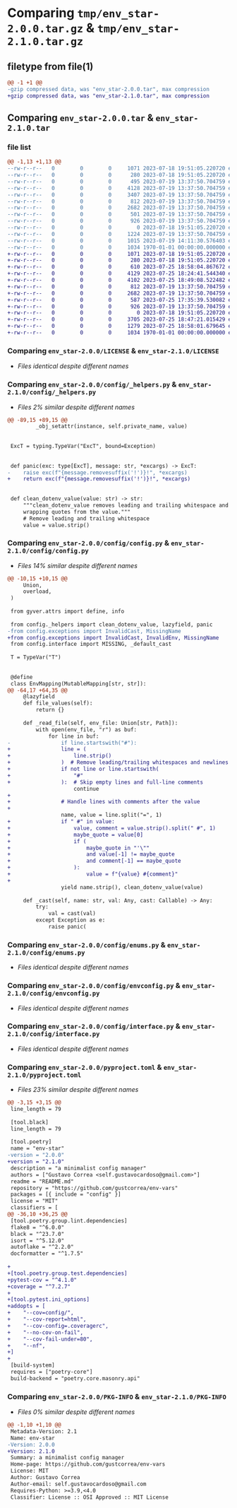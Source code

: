 # Comparing `tmp/env_star-2.0.0.tar.gz` & `tmp/env_star-2.1.0.tar.gz`

## filetype from file(1)

```diff
@@ -1 +1 @@
-gzip compressed data, was "env_star-2.0.0.tar", max compression
+gzip compressed data, was "env_star-2.1.0.tar", max compression
```

## Comparing `env_star-2.0.0.tar` & `env_star-2.1.0.tar`

### file list

```diff
@@ -1,13 +1,13 @@
--rw-r--r--   0        0        0     1071 2023-07-18 19:51:05.220720 env_star-2.0.0/LICENSE
--rw-r--r--   0        0        0      280 2023-07-18 19:51:05.220720 env_star-2.0.0/README.md
--rw-r--r--   0        0        0      495 2023-07-19 13:37:50.704759 env_star-2.0.0/config/__init__.py
--rw-r--r--   0        0        0     4128 2023-07-19 13:37:50.704759 env_star-2.0.0/config/_helpers.py
--rw-r--r--   0        0        0     3407 2023-07-19 13:37:50.704759 env_star-2.0.0/config/config.py
--rw-r--r--   0        0        0      812 2023-07-19 13:37:50.704759 env_star-2.0.0/config/enums.py
--rw-r--r--   0        0        0     2682 2023-07-19 13:37:50.704759 env_star-2.0.0/config/envconfig.py
--rw-r--r--   0        0        0      501 2023-07-19 13:37:50.704759 env_star-2.0.0/config/exceptions.py
--rw-r--r--   0        0        0      926 2023-07-19 13:37:50.704759 env_star-2.0.0/config/interface.py
--rw-r--r--   0        0        0        0 2023-07-18 19:51:05.220720 env_star-2.0.0/config/py.typed
--rw-r--r--   0        0        0     1224 2023-07-19 13:37:50.704759 env_star-2.0.0/config/utils.py
--rw-r--r--   0        0        0     1015 2023-07-19 14:11:30.576403 env_star-2.0.0/pyproject.toml
--rw-r--r--   0        0        0     1034 1970-01-01 00:00:00.000000 env_star-2.0.0/PKG-INFO
+-rw-r--r--   0        0        0     1071 2023-07-18 19:51:05.220720 env_star-2.1.0/LICENSE
+-rw-r--r--   0        0        0      280 2023-07-18 19:51:05.220720 env_star-2.1.0/README.md
+-rw-r--r--   0        0        0      610 2023-07-25 18:58:04.867672 env_star-2.1.0/config/__init__.py
+-rw-r--r--   0        0        0     4129 2023-07-25 18:24:41.544340 env_star-2.1.0/config/_helpers.py
+-rw-r--r--   0        0        0     4102 2023-07-25 18:49:08.522482 env_star-2.1.0/config/config.py
+-rw-r--r--   0        0        0      812 2023-07-19 13:37:50.704759 env_star-2.1.0/config/enums.py
+-rw-r--r--   0        0        0     2682 2023-07-19 13:37:50.704759 env_star-2.1.0/config/envconfig.py
+-rw-r--r--   0        0        0      587 2023-07-25 17:35:39.530082 env_star-2.1.0/config/exceptions.py
+-rw-r--r--   0        0        0      926 2023-07-19 13:37:50.704759 env_star-2.1.0/config/interface.py
+-rw-r--r--   0        0        0        0 2023-07-18 19:51:05.220720 env_star-2.1.0/config/py.typed
+-rw-r--r--   0        0        0     3705 2023-07-25 18:47:21.015429 env_star-2.1.0/config/utils.py
+-rw-r--r--   0        0        0     1279 2023-07-25 18:58:01.679645 env_star-2.1.0/pyproject.toml
+-rw-r--r--   0        0        0     1034 1970-01-01 00:00:00.000000 env_star-2.1.0/PKG-INFO
```

### Comparing `env_star-2.0.0/LICENSE` & `env_star-2.1.0/LICENSE`

 * *Files identical despite different names*

### Comparing `env_star-2.0.0/config/_helpers.py` & `env_star-2.1.0/config/_helpers.py`

 * *Files 2% similar despite different names*

```diff
@@ -89,15 +89,15 @@
         _obj_setattr(instance, self.private_name, value)
 
 
 ExcT = typing.TypeVar("ExcT", bound=Exception)
 
 
 def panic(exc: type[ExcT], message: str, *excargs) -> ExcT:
-    raise exc(f"{message.removesuffix('!')}!", *excargs)
+    return exc(f"{message.removesuffix('!')}!", *excargs)
 
 
 def clean_dotenv_value(value: str) -> str:
     """clean_dotenv_value removes leading and trailing whitespace and removes
     wrapping quotes from the value."""
     # Remove leading and trailing whitespace
     value = value.strip()
```

### Comparing `env_star-2.0.0/config/config.py` & `env_star-2.1.0/config/config.py`

 * *Files 14% similar despite different names*

```diff
@@ -10,15 +10,15 @@
     Union,
     overload,
 )
 
 from gyver.attrs import define, info
 
 from config._helpers import clean_dotenv_value, lazyfield, panic
-from config.exceptions import InvalidCast, MissingName
+from config.exceptions import InvalidCast, InvalidEnv, MissingName
 from config.interface import MISSING, _default_cast
 
 T = TypeVar("T")
 
 
 @define
 class EnvMapping(MutableMapping[str, str]):
@@ -64,17 +64,35 @@
     @lazyfield
     def file_values(self):
         return {}
 
     def _read_file(self, env_file: Union[str, Path]):
         with open(env_file, "r") as buf:
             for line in buf:
-                if line.startswith("#"):
+                line = (
+                    line.strip()
+                )  # Remove leading/trailing whitespaces and newlines
+                if not line or line.startswith(
+                    "#"
+                ):  # Skip empty lines and full-line comments
                     continue
+
+                # Handle lines with comments after the value
+
                 name, value = line.split("=", 1)
+                if " #" in value:
+                    value, comment = value.strip().split(" #", 1)
+                    maybe_quote = value[0]
+                    if (
+                        maybe_quote in "'\""
+                        and value[-1] != maybe_quote
+                        and comment[-1] == maybe_quote
+                    ):
+                        value = f"{value} #{comment}"
+
                 yield name.strip(), clean_dotenv_value(value)
 
     def _cast(self, name: str, val: Any, cast: Callable) -> Any:
         try:
             val = cast(val)
         except Exception as e:
             raise panic(
```

### Comparing `env_star-2.0.0/config/enums.py` & `env_star-2.1.0/config/enums.py`

 * *Files identical despite different names*

### Comparing `env_star-2.0.0/config/envconfig.py` & `env_star-2.1.0/config/envconfig.py`

 * *Files identical despite different names*

### Comparing `env_star-2.0.0/config/interface.py` & `env_star-2.1.0/config/interface.py`

 * *Files identical despite different names*

### Comparing `env_star-2.0.0/pyproject.toml` & `env_star-2.1.0/pyproject.toml`

 * *Files 23% similar despite different names*

```diff
@@ -3,15 +3,15 @@
 line_length = 79
 
 [tool.black]
 line_length = 79
 
 [tool.poetry]
 name = "env-star"
-version = "2.0.0"
+version = "2.1.0"
 description = "a minimalist config manager"
 authors = ["Gustavo Correa <self.gustavocardoso@gmail.com>"]
 readme = "README.md"
 repository = "https://github.com/gustcorrea/env-vars"
 packages = [{ include = "config" }]
 license = "MIT"
 classifiers = [
@@ -36,10 +36,25 @@
 [tool.poetry.group.lint.dependencies]
 flake8 = "^6.0.0"
 black = "^23.7.0"
 isort = "^5.12.0"
 autoflake = "^2.2.0"
 docformatter = "^1.7.5"
 
+
+[tool.poetry.group.test.dependencies]
+pytest-cov = "^4.1.0"
+coverage = "^7.2.7"
+
+[tool.pytest.ini_options]
+addopts = [
+    "--cov=config/",
+    "--cov-report=html",
+    "--cov-config=.coveragerc",
+    "--no-cov-on-fail",
+    "--cov-fail-under=80",
+    "--nf",
+]
+
 [build-system]
 requires = ["poetry-core"]
 build-backend = "poetry.core.masonry.api"
```

### Comparing `env_star-2.0.0/PKG-INFO` & `env_star-2.1.0/PKG-INFO`

 * *Files 0% similar despite different names*

```diff
@@ -1,10 +1,10 @@
 Metadata-Version: 2.1
 Name: env-star
-Version: 2.0.0
+Version: 2.1.0
 Summary: a minimalist config manager
 Home-page: https://github.com/gustcorrea/env-vars
 License: MIT
 Author: Gustavo Correa
 Author-email: self.gustavocardoso@gmail.com
 Requires-Python: >=3.9,<4.0
 Classifier: License :: OSI Approved :: MIT License
```

